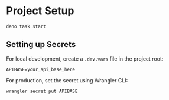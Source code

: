 # Project Setup

```
deno task start
```

## Setting up Secrets

For local development, create a `.dev.vars` file in the project root:
```
APIBASE=your_api_base_here
```

For production, set the secret using Wrangler CLI:
```
wrangler secret put APIBASE
```